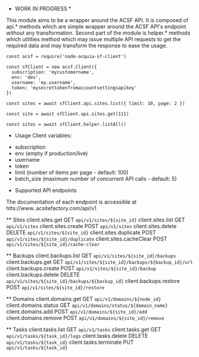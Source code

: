 * WORK IN PROGRESS *

This module aims to be a wrapper around the ACSF API. It is composed of api.*
methods which are simple wrapper around the ACSF API's endpoint without any
transformation.
Second part of the module is helper.* methods which utilities method which may
issue multiple API requests to get the required data and may transform the
response to ease the usage.

```
const acsf = require('node-acquia-sf-client')

const sfClient = new acsf.Client({
  subscription: 'mycustomername',
  env: 'dev',
  username: 'my.username',
  token: 'mysecrettokenfromaccountsettingsapikey'  
})

const sites = await sfClient.api.sites.list({ limit: 10, page: 2 })

const site = await sfClient.api.sites.get(111)

const sites = await sfClient.helper.listAll()
```

* Usage
 Client variables:
 - subscription
 - env (empty if production/live)
 - username
 - token
 - limit (number of items per page - default: 100)
 - batch_size (maximum number of concurrent API calls - default: 5)

* Supported API endpoints

The documentation of each endpoint is accessible at htts://www.<subscription>.acsitefactory.com/api/v1

** Sites
client.sites.get GET `api/v1/sites/${site_id}`
client.sites.list GET `api/v1/sites`
client.sites.create POST `api/v1/sites`
client.sites.delete DELETE `api/v1/sites/${site_id}`
client.sites.duplicate POST `api/v1/sites/${site_id}/duplicate`
client.sites.cacheClear POST `api/v1/sites/${site_id}/cache-clear`

** Backups
client.backups.list GET `api/v1/sites/${site_id}/backups`
client.backups.get GET `api/v1/sites/${site_id}/backups/${backup_id}/url`
client.backups.create POST `api/v1/sites/${site_id}/backup`
client.backups.delete DELETE `api/v1/sites/${site_id}/backups/${backup_id}`
client.backups.restore POST `api/v1/sites/${site_id}/restore`

** Domains
client.domains.get GET `api/v1/domains/${node_id}`
client.domains.status GET `api/v1/domains/status/${domain_name}`
client.domains.add POST `api/v1/domains/${site_id}/add`
client.domains.remove POST `api/v1/domains/${site_id}/remove`

** Tasks
client.tasks.list GET `api/v1/tasks`
client.tasks.get GET `api/v1/tasks/${task_id}/logs`
client.tasks.delete DELETE `api/v1/tasks/${task_id}`
client.tasks.terminate PUT `api/v1/tasks/${task_id}`
